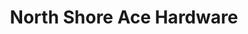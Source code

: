 ---
title: "North Shore Ace Hardware"
url: /kings-beach/north-shore-ace-hardware/
shop: Eisenwaren
---